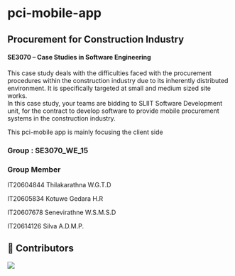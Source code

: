 # pci-mobile-app
<h2>Procurement for Construction Industry</h2>
<h4>SE3070 – Case Studies in Software Engineering</h4>

<p>This case study deals with the difficulties faced with the procurement procedures within the
construction industry due to its inherently distributed environment. It is specifically targeted at small
and medium sized site works.<br>
In this case study, your teams are bidding to SLIIT Software Development unit, for the contract to develop
software to provide mobile procurement systems in the construction industry.</p>

<p>This pci-mobile app is mainly focusing the client side</p>

<h3>Group : SE3070_WE_15</h3>
<h3>Group Member</h3>
<p>IT20604844 	Thilakarathna W.G.T.D</p>
<p>IT20605834 	Kotuwe Gedara H.R </p>
<p>IT20607678 	Senevirathne W.S.M.S.D </p>
<p>IT20614126 	Silva A.D.M.P. </p>

  ## 🌱 Contributors </br>

<a href="https://github.com/Black-Clovers/pci-mobile-app/graphs/contributors">
  <img src="https://contrib.rocks/image?repo=Black-Clovers/pci-mobile-app" />
</a>
</br>


